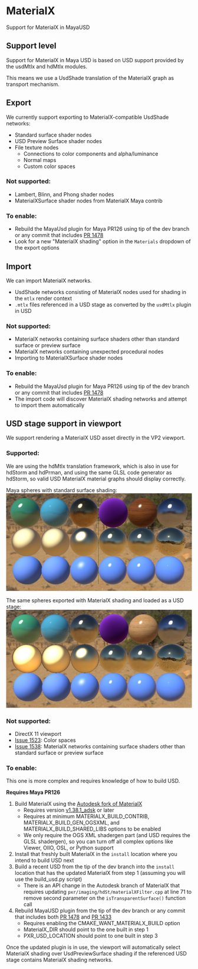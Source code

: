 # MaterialX

Support for MaterialX in MayaUSD

## Support level

Support for MaterialX in Maya USD is based on USD support provided by the usdMtlx and hdMtlx modules.

This means we use a UsdShade translation of the MaterialX graph as transport mechanism.

## Export

We currently support exporting to MaterialX-compatible UsdShade networks:

- Standard surface shader nodes
- USD Preview Surface shader nodes
- File texture nodes
    - Connections to color components and alpha/luminance
    - Normal maps
    - Custom color spaces

### Not supported:

- Lambert, Blinn, and Phong shader nodes
- MaterialXSurface shader nodes from MaterialX Maya contrib

### To enable:

- Rebuild the MayaUsd plugin for Maya PR126 using tip of the dev branch or any commit that includes [PR 1478](https://github.com/Autodesk/maya-usd/pull/1478)
- Look for a new "MaterialX shading" option in the `Materials` dropdown of the export options

## Import

We can import MaterialX networks.
- UsdShade networks consisting of MaterialX nodes used for shading in the `mtlx` render context
- `.mtlx` files referenced in a USD stage as converted by the `usdMtlx` plugin in USD

### Not supported:

- MaterialX networks containing surface shaders other than standard surface or preview surface
- MaterialX networks containing unexpected procedural nodes
- Importing to MaterialXSurface shader nodes

### To enable:

- Rebuild the MayaUsd plugin for Maya PR126 using tip of the dev branch or any commit that includes [PR 1478](https://github.com/Autodesk/maya-usd/pull/1478)
- The import code will discover MaterialX shading networks and attempt to import them automatically

## USD stage support in viewport

We support rendering a MaterialX USD asset directly in the VP2 viewport.

### Supported:

We are using the hdMtlx translation framework, which is also in use for hdStorm and hdPrman, and using the same GLSL code generator as hdStorm, so valid USD MaterialX material graphs should display correctly.

Maya spheres with standard surface shading: 
![alt text](./MayaStandardSurfaceSampler.JPG "Standard surface sampler")

The same spheres exported with MaterialX shading and loaded as a USD stage: ![alt text](./USDMaterialXStandardSurfaceSampler.JPG "USD MaterialX sampler")

### Not supported:

- DirectX 11 viewport
- [Issue 1523](https://github.com/PixarAnimationStudios/USD/issues/1523): Color spaces
- [Issue 1538](https://github.com/PixarAnimationStudios/USD/issues/1538): MaterialX networks containing surface shaders other than standard surface or preview surface

### To enable:

This one is more complex and requires knowledge of how to build USD.

**Requires Maya PR126**

1. Build MaterialX using the [Autodesk fork of MaterialX](https://github.com/autodesk-forks/MaterialX)
    - Requires version [v1.38.1_adsk](https://github.com/autodesk-forks/MaterialX/releases/tag/v1.38.1_adsk) or later
    - Requires at minimum MATERIALX_BUILD_CONTRIB, MATERIALX_BUILD_GEN_OGSXML, and MATERIALX_BUILD_SHARED_LIBS options to be enabled
    - We only require the OGS XML shadergen part (and USD requires the GLSL shadergen), so you can turn off all complex options like Viewer, OIIO, OSL, or Python support
2. Install that freshly built MaterialX in the `install` location where you intend to build USD next
3. Build a recent USD from the tip of the dev branch into the `install` location that has the updated MaterialX from step 1 (assuming you will use the build_usd.py script)
    - There is an API change in the Autodesk branch of MaterialX that requires updating `pxr/imaging/hdSt/materialXFilter.cpp` at line 71 to remove second parameter on the `isTransparentSurface()` function call
4. Rebuild MayaUSD plugin from the tip of the dev branch or any commit that includes both [PR 1478](https://github.com/Autodesk/maya-usd/pull/1478) and [PR 1433](https://github.com/Autodesk/maya-usd/pull/1433)
    - Requires enabling the CMAKE_WANT_MATERIALX_BUILD option
    - MaterialX_DIR should point to the one built in step 1
    - PXR_USD_LOCATION should point to one built in step 3

Once the updated plugin is in use, the viewport will automatically select MaterialX shading over UsdPreviewSurface shading if the referenced USD stage contains MaterialX shading networks.